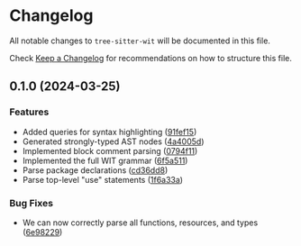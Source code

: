 # Changelog

All notable changes to `tree-sitter-wit` will be documented in this file.

Check [Keep a Changelog](http://keepachangelog.com/) for recommendations on how to structure this file.


## 0.1.0 (2024-03-25)


### Features

* Added queries for syntax highlighting ([91fef15](https://github.com/Michael-F-Bryan/wit-lsp/commit/91fef1530e437ed78112ba736fe80f5f83d7cad5))
* Generated strongly-typed AST nodes ([4a4005d](https://github.com/Michael-F-Bryan/wit-lsp/commit/4a4005d873aafd7649250a60d090ddc5e2212ffa))
* Implemented block comment parsing ([0794f11](https://github.com/Michael-F-Bryan/wit-lsp/commit/0794f11175734f39ac8dfe77177eceeb41ebe35d))
* Implemented the full WIT grammar ([6f5a511](https://github.com/Michael-F-Bryan/wit-lsp/commit/6f5a5111d4a2f59feec0b13d39dc28aa4739ba54))
* Parse package declarations ([cd36dd8](https://github.com/Michael-F-Bryan/wit-lsp/commit/cd36dd88ab7d8d0f3416e1874636c3c260866f90))
* Parse top-level "use" statements ([1f6a33a](https://github.com/Michael-F-Bryan/wit-lsp/commit/1f6a33a95dbf808c0309807ccfdacb7588965931))


### Bug Fixes

* We can now correctly parse all functions, resources, and types ([6e98229](https://github.com/Michael-F-Bryan/wit-lsp/commit/6e982299086c58d119f19e7cffd3b8fef4e78635))

